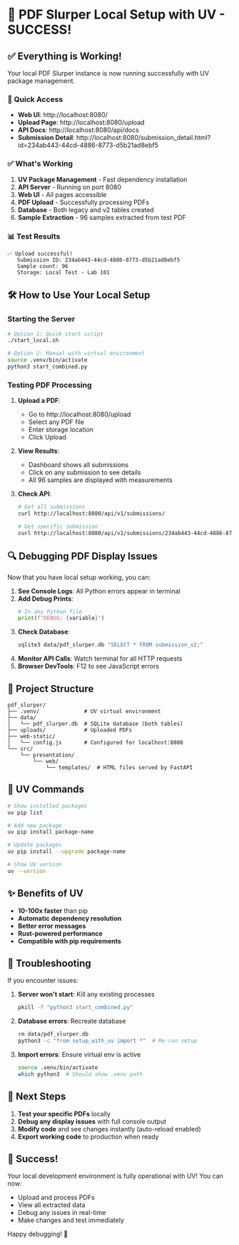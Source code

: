 # 🎉 PDF Slurper Local Setup with UV - SUCCESS!

## ✅ Everything is Working!

Your local PDF Slurper instance is now running successfully with UV package management.

### 🚀 Quick Access

- **Web UI**: http://localhost:8080/
- **Upload Page**: http://localhost:8080/upload
- **API Docs**: http://localhost:8080/api/docs
- **Submission Detail**: http://localhost:8080/submission_detail.html?id=234ab443-44cd-4886-8773-d5b21ad8ebf5

### ✅ What's Working

1. **UV Package Management** - Fast dependency installation
2. **API Server** - Running on port 8080
3. **Web UI** - All pages accessible
4. **PDF Upload** - Successfully processing PDFs
5. **Database** - Both legacy and v2 tables created
6. **Sample Extraction** - 96 samples extracted from test PDF

### 📊 Test Results

```
✅ Upload successful!
   Submission ID: 234ab443-44cd-4886-8773-d5b21ad8ebf5
   Sample count: 96
   Storage: Local Test - Lab 101
```

## 🛠️ How to Use Your Local Setup

### Starting the Server

```bash
# Option 1: Quick start script
./start_local.sh

# Option 2: Manual with virtual environment
source .venv/bin/activate
python3 start_combined.py
```

### Testing PDF Processing

1. **Upload a PDF**:
   - Go to http://localhost:8080/upload
   - Select any PDF file
   - Enter storage location
   - Click Upload

2. **View Results**:
   - Dashboard shows all submissions
   - Click on any submission to see details
   - All 96 samples are displayed with measurements

3. **Check API**:
   ```bash
   # Get all submissions
   curl http://localhost:8080/api/v1/submissions/
   
   # Get specific submission
   curl http://localhost:8080/api/v1/submissions/234ab443-44cd-4886-8773-d5b21ad8ebf5
   ```

## 🔍 Debugging PDF Display Issues

Now that you have local setup working, you can:

1. **See Console Logs**: All Python errors appear in terminal
2. **Add Debug Prints**: 
   ```python
   # In any Python file
   print(f"DEBUG: {variable}")
   ```
3. **Check Database**:
   ```bash
   sqlite3 data/pdf_slurper.db "SELECT * FROM submission_v2;"
   ```
4. **Monitor API Calls**: Watch terminal for all HTTP requests
5. **Browser DevTools**: F12 to see JavaScript errors

## 📁 Project Structure

```
pdf_slurper/
├── .venv/              # UV virtual environment
├── data/               
│   └── pdf_slurper.db  # SQLite database (both tables)
├── uploads/            # Uploaded PDFs
├── web-static/         
│   └── config.js       # Configured for localhost:8080
└── src/                
    └── presentation/   
        └── web/        
            └── templates/  # HTML files served by FastAPI
```

## 🔧 UV Commands

```bash
# Show installed packages
uv pip list

# Add new package
uv pip install package-name

# Update packages
uv pip install --upgrade package-name

# Show UV version
uv --version
```

## ✨ Benefits of UV

- **10-100x faster** than pip
- **Automatic dependency resolution**
- **Better error messages**
- **Rust-powered performance**
- **Compatible with pip requirements**

## 🚨 Troubleshooting

If you encounter issues:

1. **Server won't start**: Kill any existing processes
   ```bash
   pkill -f "python3 start_combined.py"
   ```

2. **Database errors**: Recreate database
   ```bash
   rm data/pdf_slurper.db
   python3 -c "from setup_with_uv import *"  # Re-run setup
   ```

3. **Import errors**: Ensure virtual env is active
   ```bash
   source .venv/bin/activate
   which python3  # Should show .venv path
   ```

## 🎯 Next Steps

1. **Test your specific PDFs** locally
2. **Debug any display issues** with full console output
3. **Modify code** and see changes instantly (auto-reload enabled)
4. **Export working code** to production when ready

## 🎉 Success!

Your local development environment is fully operational with UV! You can now:
- Upload and process PDFs
- View all extracted data
- Debug any issues in real-time
- Make changes and test immediately

Happy debugging! 🚀
